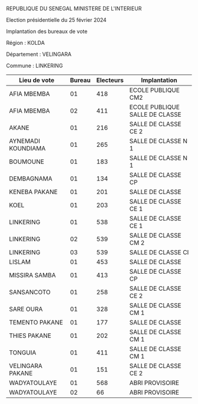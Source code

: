 REPUBLIQUE DU SENEGAL MINISTERE DE L'INTERIEUR

Election présidentielle du 25 février 2024

Implantation des bureaux de vote

Région : KOLDA

Département : VELINGARA

Commune : LINKERING

| Lieu de vote | Bureau | Electeurs | Implantation |
| - | - | - | - |
| AFIA MBEMBA | 01 | 418 | ECOLE PUBLIQUE CM2 |
| AFIA MBEMBA | 02 | 411 | ECOLE PUBLIQUE SALLE DE CLASSE |
| AKANE | 01 | 216 | SALLE DE CLASSE CE 2 |
| AYNEMADI KOUNDIAMA | 01 | 265 | SALLE DE CLASSE N 1 |
| BOUMOUNE | 01 | 183 | SALLE DE CLASSE N 1 |
| DEMBAGNAMA | 01 | 134 | SALLE DE CLASSE CP |
| KENEBA PAKANE | 01 | 201 | SALLE DE CLASSE |
| KOEL | 01 | 203 | SALLE DE CLASSE CE 1 |
| LINKERING | 01 | 538 | SALLE DE CLASSE CE 1 |
| LINKERING | 02 | 539 | SALLE DE CLASSE CM 2 |
| LINKERING | 03 | 539 | SALLE DE CLASSE CI |
| LISLAM | 01 | 453 | SALLE DE CLASSE |
| MISSIRA SAMBA | 01 | 413 | SALLE DE CLASSE CP |
| SANSANCOTO | 01 | 258 | SALLE DE CLASSE CE 2 |
| SARE OURA | 01 | 328 | SALLE DE CLASSE CM 1 |
| TEMENTO PAKANE | 01 | 177 | SALLE DE CLASSE |
| THIES PAKANE | 01 | 202 | SALLE DE CLASSE CM 1 |
| TONGUIA | 01 | 411 | SALLE DE CLASSE CM 1 |
| VELINGARA PAKANE | 01 | 151 | SALLE DE CLASSE CE 2 |
| WADYATOULAYE | 01 | 568 | ABRI PROVISOIRE |
| WADYATOULAYE | 02 | 66 | ABRI PROVISOIRE |

<!-- PageNumber="6/15" -->
